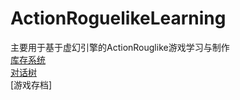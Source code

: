 # ActionRoguelikeLearning
主要用于基于虚幻引擎的ActionRouglike游戏学习与制作  
[库存系统](https://youtube.com/playlist?list=PL4G2bSPE_8uktjEdP4ZuRq5r2o4JMdZfM)  
[对话树](https://youtu.be/xI7WHD5C-ps?list=PLFic00P0BufShq5e7WsbNo8W5iJzoYcni)  
[游戏存档]
